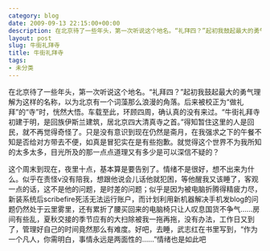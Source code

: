 ```yaml
---
category: blog
date: 2009-09-13 22:15:00+00:00
description: 在北京待了一些年头，第一次听说这个地名。“礼拜四？”起初我鼓起最大的勇气理解为这
layout: post
slug: 牛街礼拜寺
title: 牛街礼拜寺
tags:
- 未分类
---
```


在北京待了一些年头，第一次听说这个地名。“礼拜四？”起初我鼓起最大的勇气理解为这样的名称，以为北京有一个词藻那么浪漫的角落。后来被校正为“做礼拜”的“寺”时，恍然大悟。车载至此，环顾四周，确认真的没有来过。“牛街礼拜寺初建于明，是回族伊斯兰建筑，居北京四大清真寺之首。”得知暂住这里的人是回民，就不再觉得奇怪了。只是没有意识到现在仍然是斋月，在我强求之下的午餐不知是否给对方带去不便，如真是冒犯实在是有些抱歉。就觉得这个世界不为我所知的太多太多，目光所及的那一点点道理又有多少是可以深信不疑的？  
  
这个周末到现在，夜里十点，基本算是要告别了。情绪不是很好，想不出来为什么。似乎在责怪v没有陪我，想跟他说会儿话他就犯困，等他醒我又该睡了，客观一点的话，这不是他的问题，是时差的问题；似乎是因为被电脑折腾得精疲力尽，新装系统后scribefire死活无法运行账户，而计划利用新机器解决手机发blog的问题仍然处于云里雾里，还有累折了腰买回来的电脑椅只让人叹息国货不争气……房间有些乱，夏秋交接的季节应有的大扫除被我一拖再拖，没有办法，工作日又到了，管理好自己的时间竟然那么有难度。好吧，去睡，武志红在书里写到，“作为一个凡人，你需明白，事情永远是两面性的……”情绪也是如此吧
